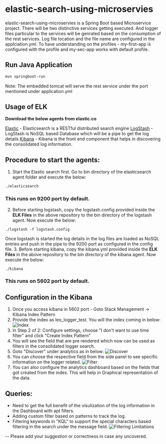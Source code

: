 # elastic-search-using-microservies

elastic-search-using-microservies is a Spring Boot based Microservice project. There will be two distinctive services getting executed.
And logger files particular to the services will be genrated based on the consumption of the rest services. Log file location and the file name are configured 
in the applciation.yml. To have understanding on the profiles - my-first-app is configured with the profile and my-sec-app works with default profile.

## Run Java Application

```bash
mvn springboot-run
```
Note: The embedded tomcat will serve the rest service under the port mentioned under application.yml

## Usage of ELK

**Download the below agents from elastic.co**

[Elastic](https://www.elastic.co/downloads/elasticsearch) - Elasticsearch is a RESTful distributed search engine
[LogStash](https://www.elastic.co/downloads/logstash) - LogStash is NoSQL based Database which will be a pipe to get the log details
[Kibana](https://www.elastic.co/downloads/kibana) - Kibana is the front end component that helps in discovering the consolidated log information.

## Procedure to start the agents:

1. Start the Elastic search first. Go to bin directory of the elasticsearch agent folder and execute the below:
```
./elasticsearch
```
### This runs on 9200 port by default.
2. Before starting logstash, copy the logstash.config provided inside the **ELK Files** in the above repository to the bin directory of the logstash agent. 
Now execute the below:
```
./logstash -f logstash.config
```
Once logstash is started the log details in the log files are loaded as NoSQL entries and push in the pipe to the 9200 port as configured in the config file.
3. Before starting kibana, copy the kibana.yml provided inside the **ELK Files** in the above repository to the bin directory of the kibana agent. 
Now execute the below:
```
./kibana
```
### This runs on 5602 port by default.


## Configuration in the Kibana

1. Once you access kibana in 5602 port - Goto Stack Management -> Kibana Index Pattern
2. Provide the index as leo_logger_test. You will the index coming in below:
![Index](https://www.dropbox.com/s/84bsylyltuhi8qh/Screenshot%202021-08-03%20at%204.58.54%20PM.png)
3. In Step 2 of 2: Configure settings, choose "I don't want to use time filter" and click "Create Index Pattern"
4. You will see the field that are pre rendered which now can be used as filters in the consolidated logger search.
5. Goto "Discover" under analytics as in below:
![Discover](https://www.dropbox.com/s/dlmjuacu4l4gu2y/Screenshot%202021-08-03%20at%205.03.04%20PM.png)
6. You can choose the respective field from the side panel to see specific information on the logger related.
![Filter](https://www.dropbox.com/s/nqub8e8o1rfe8hf/Screenshot%202021-08-03%20at%205.05.24%20PM.png)
7. You can also configure the analytics dashboard based on the fields that got created from the index. This will help in Graphical representation of the data.

## Queries:

- Need to get the full benefit of the visulization of the log information in the Dashboard with apt filters.
- Adding custom filter based on patterns to track the log.
- Filtering keywords in "KQL" to support the special characters based filtering in the search under the message field.
![Filtering Limitations](https://www.dropbox.com/s/6h9s38bwk9l3a5l/Screenshot%202021-08-03%20at%205.11.54%20PM.png)

-- Please add your suggestion or correctness in case any uncovered.